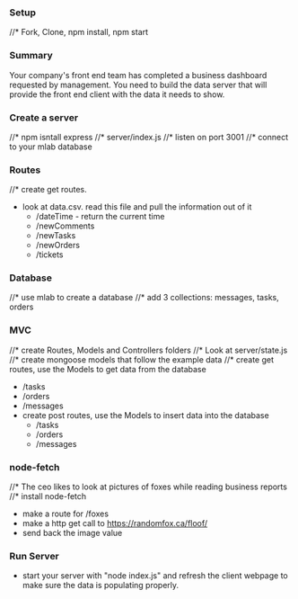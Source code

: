 ### Setup
//* Fork, Clone, npm install, npm start


### Summary
Your company's front end team has completed a business dashboard requested by management. You need to build the data server that will provide the front end client with the data it needs to show.

### Create a server
//* npm isntall express
//* server/index.js
//* listen on port 3001
//* connect to your mlab database

### Routes
//* create get routes.
* look at data.csv. read this file and pull the information out of it
  * /dateTime - return the current time
  * /newComments
  * /newTasks
  * /newOrders
  * /tickets

### Database
//* use mlab to create a database
//* add 3 collections: messages, tasks, orders


### MVC
//* create Routes, Models and Controllers folders
//* Look at server/state.js
//* create mongoose models that follow the example data
//* create get routes, use the Models to get data from the database
  * /tasks
  * /orders
  * /messages
* create post routes, use the Models to insert data into the database
  * /tasks 
  * /orders
  * /messages 


### node-fetch
//* The ceo likes to look at pictures of foxes while reading business reports
//* install node-fetch
* make a route for /foxes
* make a http get call to https://randomfox.ca/floof/
* send back the image value


### Run Server
* start your server with "node index.js" and refresh the client webpage to make sure the data is populating properly. 





